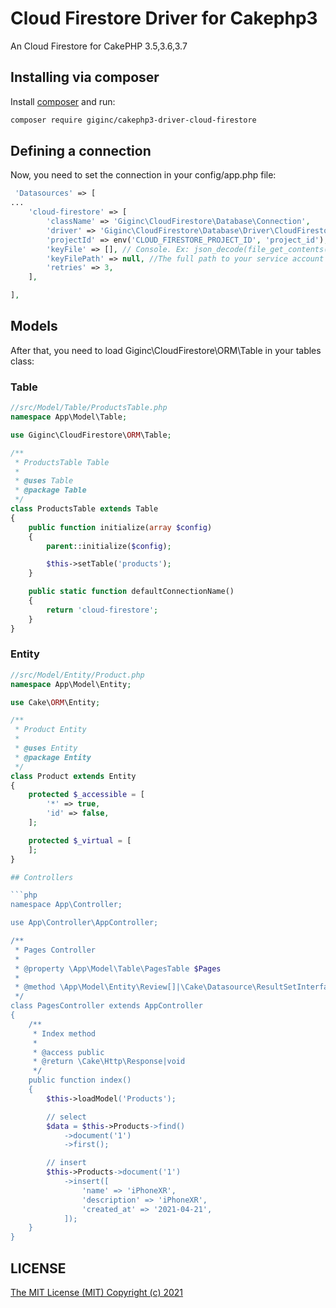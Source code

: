Cloud Firestore Driver for Cakephp3
========

An Cloud Firestore for CakePHP 3.5,3.6,3.7

## Installing via composer

Install [composer](http://getcomposer.org) and run:

```bash
composer require giginc/cakephp3-driver-cloud-firestore
```

## Defining a connection
Now, you need to set the connection in your config/app.php file:

```php
 'Datasources' => [
...
    'cloud-firestore' => [
        'className' => 'Giginc\CloudFirestore\Database\Connection',
        'driver' => 'Giginc\CloudFirestore\Database\Driver\CloudFirestore',
        'projectId' => env('CLOUD_FIRESTORE_PROJECT_ID', 'project_id'),
        'keyFile' => [], // Console. Ex: json_decode(file_get_contents($path), true).
        'keyFilePath' => null, //The full path to your service account credentials .json file retrieved.
        'retries' => 3,
    ],

],
```

## Models
After that, you need to load Giginc\CloudFirestore\ORM\Table in your tables class:

### Table
```php
//src/Model/Table/ProductsTable.php
namespace App\Model\Table;

use Giginc\CloudFirestore\ORM\Table;

/**
 * ProductsTable Table
 *
 * @uses Table
 * @package Table
 */
class ProductsTable extends Table
{
    public function initialize(array $config)
    {
        parent::initialize($config);

        $this->setTable('products');
    }

    public static function defaultConnectionName()
    {
        return 'cloud-firestore';
    }
}
```

### Entity
```php
//src/Model/Entity/Product.php
namespace App\Model\Entity;

use Cake\ORM\Entity;

/**
 * Product Entity
 *
 * @uses Entity
 * @package Entity
 */
class Product extends Entity
{
    protected $_accessible = [
        '*' => true,
        'id' => false,
    ];

    protected $_virtual = [
    ];
}

## Controllers

```php
namespace App\Controller;

use App\Controller\AppController;

/**
 * Pages Controller
 *
 * @property \App\Model\Table\PagesTable $Pages
 *
 * @method \App\Model\Entity\Review[]|\Cake\Datasource\ResultSetInterface paginate($object = null, array $settings = [])
 */
class PagesController extends AppController
{
    /**
     * Index method
     *
     * @access public
     * @return \Cake\Http\Response|void
     */
    public function index()
    {
        $this->loadModel('Products');

        // select
        $data = $this->Products->find()
            ->document('1')
            ->first();

        // insert
        $this->Products->document('1')
            ->insert([
                'name' => 'iPhoneXR',
                'description' => 'iPhoneXR',
                'created_at' => '2021-04-21',
            ]);
    }
}
```

## LICENSE

[The MIT License (MIT) Copyright (c) 2021](http://opensource.org/licenses/MIT)
